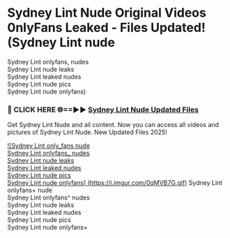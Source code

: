 # Sydney Lint Nude Original Videos 0nlyFans Leaked - Files Updated! (Sydney Lint nude<br>

Sydney Lint onlyfans, nudes<br>
Sydney Lint nude leaks<br>
Sydney Lint leaked nudes<br>
Sydney Lint nude pics<br>
Sydney Lint nude onlyfans)

<h3>🔴 CLICK HERE 🌐==►► <a href="https://tinyurl.com/leaks-videos" rel="nofollow">Sydney Lint Nude Updated Files</a></h3>

Get Sydney Lint Nude and all content. Now you can access all videos and pictures of Sydney Lint Nude. New Updated Files 2025!

[![Sydney Lint only_fans nude<br>
Sydney Lint onlyfans_ nudes<br>
Sydney Lint nude leaks<br>
Sydney Lint leaked nudes<br>
Sydney Lint nude pics<br>
Sydney Lint nude onlyfans]
(https://i.imgur.com/0qMVB7G.gif)](https://tinyurl.com/leaks-videos)
Sydney Lint onlyfans+ nude<br>
Sydney Lint onlyfans^ nudes<br>
Sydney Lint nude leaks<br>
Sydney Lint leaked nudes<br>
Sydney Lint nude pics<br>
Sydney Lint nude onlyfans+